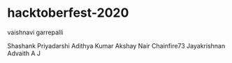 # hacktoberfest-2020


vaishnavi garrepalli

Shashank Priyadarshi
Adithya Kumar
Akshay Nair
Chainfire73
Jayakrishnan
Advaith A J

